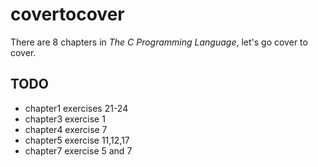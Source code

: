 # covertocover

There are 8 chapters in _The C Programming Language_,
let's go cover to cover.

## TODO

- chapter1 exercises 21-24
- chapter3 exercise 1
- chapter4 exercise 7
- chapter5 exercise 11,12,17
- chapter7 exercise 5 and 7
